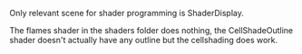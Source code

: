 Only relevant scene for shader programming is ShaderDisplay.

The flames shader in the shaders folder does nothing, the CellShadeOutline shader doesn't actually have any outline but the cellshading does work.